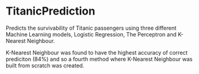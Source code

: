 # TitanicPrediction
Predicts the survivability of Titanic passengers using three different Machine Learning models, Logistic Regression, The Perceptron and K-Nearest Neighbour. 

K-Nearest Neighbour was found to have the highest accuracy of correct prediciton (84%) and so a fourth method where K-Nearest Neighbour was built from scratch was created.
